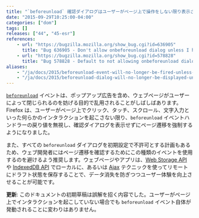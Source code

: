 ```yaml
---
title: "`beforeunload` 確認ダイアログはユーザーがページ上で操作をしない限り表示されなくなりました"
date: "2015-09-29T10:25:00-04:00"
categories: ["dom"]
tags: []
releases: ["44", "45-esr"]
references:
    - url: "https://bugzilla.mozilla.org/show_bug.cgi?id=636905"
      title: "Bug 636905 - Don't allow onbeforeunload dialog unless I have interacted with the page"
    - url: "https://bugzilla.mozilla.org/show_bug.cgi?id=578828"
      title: "Bug 578828 - Default to not allowing onbeforeunload dialogs"
aliases:
    - "/ja/docs/2015/beforeunload-event-will-no-longer-be-fired-unless-user-has-interacted-with-the-page/"
    - "/ja/docs/2015/beforeunload-dialog-will-no-longer-be-displayed-unless-user-has-interacted-with-the-page/"
---
```

[`beforeunload`](https://developer.mozilla.org/docs/Web/Events/beforeunload) イベントは、ポップアップ広告を含め、ウェブページがユーザーによって閉じられるのを妨げる目的で乱用されることがしばしばあります。Firefox は、ユーザーがページ上でクリック、タッチ、スクロール、文字入力といった何らかのインタラクションを起こさない限り、`beforeunload` イベントハンドラーの戻り値を無視し、確認ダイアログを表示せずにページ遷移を強制するようになりました。

また、すべての `beforeunload` ダイアログを初期設定で不許可とする計画もあるため、ウェブ開発者にはページ遷移を確認するためにこの種類のイベントを使用するのを避けるよう推奨します。ウェブページやアプリは、[Web Storage API](https://developer.mozilla.org/docs/Web/API/Web_Storage_API) や [IndexedDB API](https://developer.mozilla.org/docs/Web/API/IndexedDB_API) でローカルに、あるいは [Ajax](https://developer.mozilla.org/docs/Ajax) テクニックを使ってリモートにドラフト状態を保存することで、データ消失を防ぎつつユーザー体験を向上させることが可能です。

**更新**: このドキュメントの初期草稿は誤解を招く内容でした。ユーザーがページ上でインタラクションを起こしていない場合でも `beforeunload` イベント自体が発動されることに変わりはありません。
